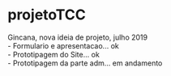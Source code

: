 # projetoTCC

  Gincana, nova ideia de projeto, julho 2019
 <br> - Formulario e apresentacao... ok 
 <br> - Prototipagem do Site... ok
 <br> - Prototipagem da parte adm... em andamento 
